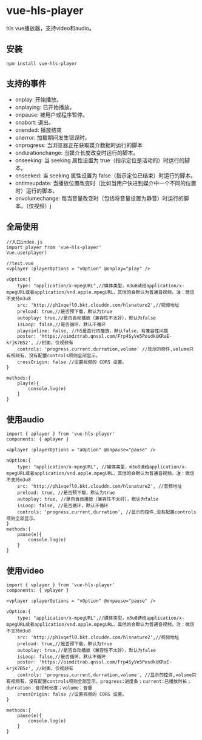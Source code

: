 # vue-hls-player
hls vue播放器，支持video和audio。
## 安装
```
npm install vue-hls-player
```
## 支持的事件
 - onplay: 开始播放。
 - onplaying: 已开始播放。
 - onpause: 被用户或程序暂停。
 - onabort: 退出。
 - onended: 播放结束
 - onerror: 加载期间发生错误时。
 - onprogress: 当浏览器正在获取媒介数据时运行的脚本
 - ondurationchange: 当媒介长度改变时运行的脚本。
 - onseeking: 当 seeking 属性设置为 true（指示定位是活动的）时运行的脚本。
 - onseeked: 当 seeking 属性设置为 false（指示定位已结束）时运行的脚本。
 - ontimeupdate: 当播放位置改变时（比如当用户快进到媒介中一个不同的位置时）运行的脚本。
 - onvolumechange: 	每当音量改变时（包括将音量设置为静音）时运行的脚本。（仅视频）j
## 全局使用
```
//入口index.js
import player from 'vue-hls-player'
Vue.use(player)

//test.vue
<vplayer :playerOptions = "vOption" @onplay="play" />

vOption:{
    type: "application/x-mpegURL",//媒体类型，m3u8请给application/x-mpegURL或者application/vnd.apple.mpegURL，其他的会默认为普通音视频，注：微信不支持m3u8
    src: 'http://ph1vqefl0.bkt.clouddn.com/hlsnature2',//视频地址
    preload: true,//是否预下载，默认为true
    autoplay: true,//是否自动播放（兼容性不太好），默认为false
    isLoop: false,//是否循环，默认不循环
    playsinline: false, //h5是否行内播放，默认false，有兼容性问题
    poster: 'https://oimdztrab.qnssl.com/Frp4SyVe5PosdkUKRaE-krjK7B5z', //封面，仅视频有
    controls: 'progress,current,durration,volume' //显示的控件,volume只有视频有，没有配置controls项则全部显示。
    crossOrigin: false //设置视频的 CORS 设置。
}

methods:{
    play(e){
        console.log(e)
    }
}
```
## 使用audio
```
import { aplayer } from 'vue-hls-player'
components: { aplayer }

<aplayer :playerOptions = "aOption" @onpause="pause" />

aOption:{
    type: "application/x-mpegURL", //媒体类型，m3u8请给application/x-mpegURL或者application/vnd.apple.mpegURL，其他的会默认为普通音视频，注：微信不支持m3u8
    src: 'http://ph1vqefl0.bkt.clouddn.com/hlsnature2', //音频地址
    preload: true, //是否预下载，默认为true
    autoplay: true, //是否自动播放（兼容性不太好），默认为false
    isLoop: false, //是否循环，默认不循环
    controls: 'progress,current,durration', //显示的控件,没有配置controls项则全部显示。
}
methods:{
    pause(e){
        console.log(e)
    }
}
```
## 使用video
```
import { vplayer } from 'vue-hls-player'
components: { vplayer }

<vplayer :playerOptions = "vOption" @onpause="pause" />

vOption:{
    type: "application/x-mpegURL",//媒体类型，m3u8请给application/x-mpegURL或者application/vnd.apple.mpegURL，其他的会默认为普通音视频，注：微信不支持m3u8
    src: 'http://ph1vqefl0.bkt.clouddn.com/hlsnature2',//视频地址
    preload: true,//是否预下载，默认为true
    autoplay: true,//是否自动播放（兼容性不太好），默认为false
    isLoop: false,//是否循环，默认不循环
    poster: 'https://oimdztrab.qnssl.com/Frp4SyVe5PosdkUKRaE-krjK7B5z', //封面，仅视频有
    controls: 'progress,current,durration,volume', //显示的控件,volume只有视频有，没有配置controls项则全部显示。progress:进度条；current:已播放时长；durration：音视频长度；volume：音量
    crossOrigin: false //设置视频的 CORS 设置。
}

methods:{
    pause(e){
        console.log(e)
    }
}
```